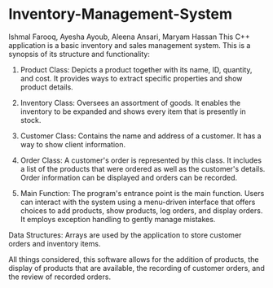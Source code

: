 # Inventory-Management-System
Ishmal Farooq, Ayesha Ayoub, Aleena Ansari, Maryam Hassan
This C++ application is a basic inventory and sales management system. This is a synopsis of its structure and functionality:

1. Product Class: Depicts a product together with its name, ID, quantity, and cost. It provides ways to extract specific properties and show product details.


2. Inventory Class: Oversees an assortment of goods. It enables the inventory to be expanded and shows every item that is presently in stock.

3. Customer Class: Contains the name and address of a customer. It has a way to show client information.

4. Order Class: A customer's order is represented by this class. It includes a list of the products that were ordered as well as the customer's details. Order information can be displayed and orders can be recorded.

5. Main Function: The program's entrance point is the main function. Users can interact with the system using a menu-driven interface that offers choices to add products, show products, log orders, and display orders. It employs exception handling to gently manage mistakes.

Data Structures: Arrays are used by the application to store customer orders and inventory items.

All things considered, this software allows for the addition of products, the display of products that are available, the recording of customer orders, and the review of recorded orders.
